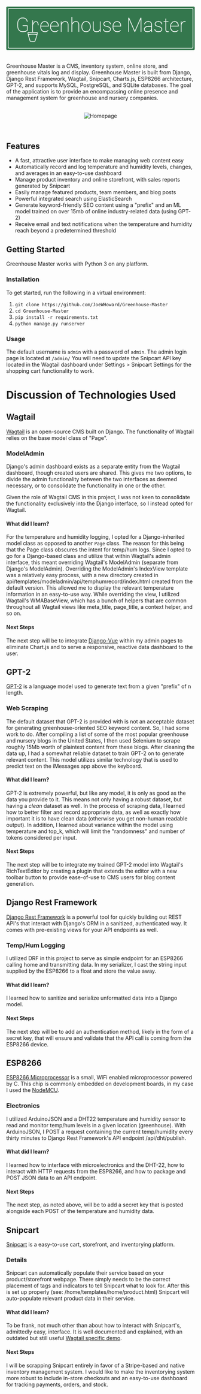 <p align="center"><img src="docs/logo.png" alt="Greenhouse Master"></p>
<br>
Greenhouse Master is a CMS, inventory system, online store, and greenhouse vitals log and display.  
Greenhouse Master is built from Django, Django Rest Framework, Wagtail, Snipcart, Charts.js, ESP8266 architecture, GPT-2, and supports MySQL, PostgreSQL, and SQLite databases.  The goal of the application is to provide an encompassing online presence and management system for greenhouse and nursery companies.
<br><br>
<p align="center"><img src="docs/homepage.png" alt="Homepage"></p>
<br>

## Features
* A fast, attractive user interface to make managing web content easy
* Automatically record and log temperature and humidity levels, changes, and averages in an easy-to-use dashboard
* Manage product inventory and online storefront, with sales reports generated by Snipcart
* Easily manage featured products, team members, and blog posts
* Powerful integrated search using ElasticSearch
* Generate keyword-friendly SEO content using a "prefix" and an ML model trained on over 15mb of online industry-related data (using GPT-2)
* Receive email and text notifications when the temperature and humidity reach beyond a predetermined threshold


## Getting Started
Greenhouse Master works with Python 3 on any platform.
### Installation
To get started, run the following in a virtual environment:
1. `git clone https://github.com/JoeWHoward/Greenhouse-Master`
2. `cd Greenhouse-Master`
3. `pip install -r requirements.txt`
4. `python manage.py runserver`

### Usage
The default username is `admin` with a password of `admin`.
The admin login page is located at `/admin/`
You will need to update the Snipcart API key located in the Wagtail dashboard under Settings > Snipcart Settings for the shopping cart functionality to work.

# Discussion of Technologies Used
## Wagtail
[Wagtail](https://github.com/wagtail/wagtail) is an open-source CMS built on Django.  The functionality of Wagtail relies on the base model class of "Page".
### ModelAdmin
Django's admin dashboard exists as a separate entity from the Wagtail dashboard, though created users are shared.  This gives me two options, to divide the admin functionality between the two interfaces as deemed necessary, or to consolidate the functionality in one or the other.

Given the role of Wagtail CMS in this project, I was not keen to consolidate the functionality exclusively into the Django interface, so I instead opted for Wagtail.
#### What did I learn?
For the temperature and humidity logging, I opted for a Django-inherited model class as opposed to another `Page` class.  The reason for this being that the Page class obscures the intent for temp/hum logs.  Since I opted to go for a Django-based class and utilize that within Wagtail's admin interface, this meant overriding Wagtail's ModelAdmin (separate from Django's ModelAdmin).  Overriding the ModelAdmin's IndexView template was a relatively easy process, with a new directory created in api/templates/modeladmin/api/temphumrecord/index.html created from the default version.  This allowed me to display the relevant temperature information in an easy-to-use way.  While overriding the view, I utilized Wagtail's WMABaseView, which has a bunch of helpers that are common throughout all Wagtail views like meta_title, page_title, a context helper, and so on.
#### Next Steps
The next step will be to integrate [Django-Vue](https://github.com/maximdeclercq/django-vue) within my admin pages to eliminate Chart.js and to serve a responsive, reactive data dashboard to the user.

## GPT-2
[GPT-2](https://github.com/openai/gpt-2) is a language model used to generate text from a given "prefix" of n length.
### Web Scraping
The default dataset that GPT-2 is provided with is not an acceptable dataset for generating greenhouse-oriented SEO keyword content.  So, I had some work to do.  After compiling a list of some of the most popular greenhouse and nursery blogs in the United States, I then used Selenium to scrape roughly 15Mb worth of plaintext content from these blogs.  After cleaning the data up, I had a somewhat reliable dataset to train GPT-2 on to generate relevant content.  This model utilizes similar technology that is used to predict text on the iMessages app above the keyboard.
#### What did I learn?
GPT-2 is extremely powerful, but like any model, it is only as good as the data you provide to it.  This means not only having a robust dataset, but having a *clean* dataset as well.  In the process of scraping data, I learned how to better filter and record appropriate data, as well as exactly how important it is to have clean data (otherwise you get non-human readable output).  In addition, I learned about variance within the model using temperature and top_k, which will limit the "randomness" and number of tokens considered per input.
#### Next Steps
The next step will be to integrate my trained GPT-2 model into Wagtail's RichTextEditor by creating a plugin that extends the editor with a new toolbar button to provide ease-of-use to CMS users for blog content generation.

## Django Rest Framework
[Django Rest Framework](https://github.com/encode/django-rest-framework) is a powerful tool for quickly building out REST API's that interact with Django's ORM in a sanitized, authenticated way.  It comes with pre-existing views for your API endpoints as well.
### Temp/Hum Logging
I utilized DRF in this project to serve as simple endpoint for an ESP8266 calling home and transmitting data.  In my serializer, I cast the string input supplied by the ESP8266 to a float and store the value away.
#### What did I learn?
I learned how to sanitize and serialize unformatted data into a Django model.
#### Next Steps
The next step will be to add an authentication method, likely in the form of a secret key, that will ensure and validate that the API call is coming from the ESP8266 device.

## ESP8266
[ESP8266 Microprocessor](https://github.com/esp8266/Arduino) is a small, WiFi enabled microprocessor powered by C.  This chip is commonly embedded on development boards, in my case I used the [NodeMCU](https://github.com/nodemcu/nodemcu-firmware).
### Electronics
I utilized ArduinoJSON and a DHT22 temperature and humidity sensor to read and monitor temp/hum levels in a given location (greenhouse).  With ArduinoJSON, I POST a request containing the current temp/humidity every thirty minutes to Django Rest Framework's API endpoint /api/dht/publish.
#### What did I learn?
I learned how to interface with microelectronics and the DHT-22, how to interact with HTTP requests from the ESP8266, and how to package and POST JSON data to an API endpoint.
#### Next Steps
The next step, as noted above, will be to add a secret key that is posted alongside each POST of the temperature and humidity data.

## Snipcart
[Snipcart](https://snipcart.com) is a easy-to-use cart, storefront, and inventorying platform.
### Details
Snipcart can automatically populate their service based on your product/storefront webpage.  There simply needs to be the correct placement of tags and indicators to tell Snipcart what to look for.  After this is set up properly (see:  /home/templates/home/product.html) Snipcart will auto-populate relevant product data in their service.
#### What did I learn?
To be frank, not much other than about how to interact with Snipcart's, admittedly easy, interface.  It is well documented and explained, with an outdated but still useful [Wagtail specific demo](https://snipcart.com/blog/django-ecommerce-tutorial-wagtail-cms).
#### Next Steps
I will be scrapping Snipcart entirely in favor of a Stripe-based and native inventory management system.  I would like to make the inventorying system more robust to include in-store checkouts and an easy-to-use dashboard for tracking payments, orders, and stock.